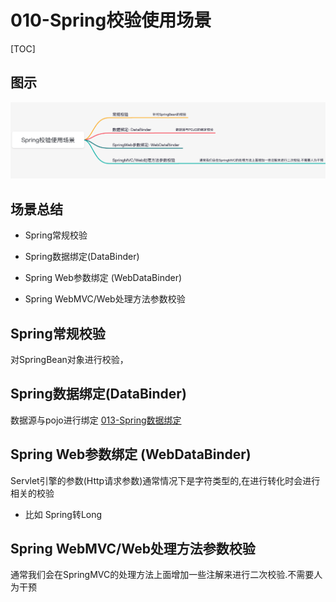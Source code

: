 # 010-Spring校验使用场景

[TOC]

## 图示

![image-20210317211852324](../../assets/image-20210317211852324.png)



## 场景总结

- Spring常规校验

- Spring数据绑定(DataBinder)

- Spring Web参数绑定 (WebDataBinder)

- Spring WebMVC/Web处理方法参数校验

## Spring常规校验

对SpringBean对象进行校验，

## Spring数据绑定(DataBinder)

数据源与pojo进行绑定 [013-Spring数据绑定](../013-Spring数据绑定) 

## Spring Web参数绑定 (WebDataBinder)

Servlet引擎的参数(Http请求参数)通常情况下是字符类型的,在进行转化时会进行相关的校验

- 比如 Spring转Long 

## Spring WebMVC/Web处理方法参数校验

通常我们会在SpringMVC的处理方法上面增加一些注解来进行二次校验.不需要人为干预